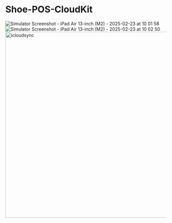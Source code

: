 # Shoe-POS-CloudKit

![Simulator Screenshot - iPad Air 13-inch (M2) - 2025-02-23 at 10 01 58](https://github.com/user-attachments/assets/0b31bfad-a5d3-417c-bc16-4ecd3e064fb7)
![Simulator Screenshot - iPad Air 13-inch (M2) - 2025-02-23 at 10 02 50](https://github.com/user-attachments/assets/12d52c1b-2582-489e-9586-773720d9ee1d)
<img width="580" alt="icloudsync" src="https://github.com/user-attachments/assets/4dbcb7b0-e3d1-407a-86ab-9a93db6eb046" />
